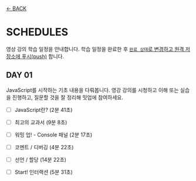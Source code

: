 [← BACK](../README.md)

# SCHEDULES

영상 강의 학습 일정을 안내합니다. 학습 일정을 완료한 후 [`완료 상태`로 변경하고 원격 저장소에 푸시(push)](./tutorials/changeCompleteState.md) 합니다.

## DAY 01

JavaScript를 시작하는 기초 내용을 다뤄봅니다.
영강 강의를 시청하고 이해 또는 실습을 진행하고, 질문할 것을 잘 정리해 밋업에 참여하세요.


- [ ]  JavaScript란? (2분 41초)
- [ ]  최고의 교과서 (9분 8초)
- [ ]  워밍 업! - Console 패널 (2분 17초)
- [ ]  코멘트 / 디버깅 (4분 22초)
- [ ]  선언 / 할당 (14분 22초)
- [ ]  Start! 인터랙션 (5분 31초)

